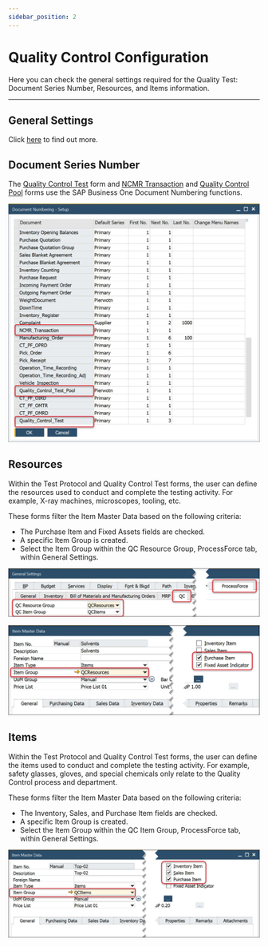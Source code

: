 ```yaml
---
sidebar_position: 2
---
```


# Quality Control Configuration

Here you can check the general settings required for the Quality Test: Document Series Number, Resources, and Items information.

---

## General Settings

Click [here](../../user-guide/system-initialization/general-settings/qc-tab.md) to find out more.

## Document Series Number

The [Quality Control Test](./quality-control-test/overview.md) form and [NCMR Transaction](./ncmr-non-conforming-materials-report.md) and [Quality Control Pool](./test-protocols/quality-control-tests-pool.md) forms use the SAP Business One Document Numbering functions.

![Settings](./media/quality-control-configuration/quality-control-numbering.webp)

## Resources

Within the Test Protocol and Quality Control Test forms, the user can define the resources used to conduct and complete the testing activity. For example, X-ray machines, microscopes, tooling, etc.

These forms filter the Item Master Data based on the following criteria:

- The Purchase Item and Fixed Assets fields are checked.
- A specific Item Group is created.
- Select the Item Group within the QC Resource Group, ProcessForce tab, within General Settings.

![General Settings QC Groups](./media/quality-control-configuration/general-settings-qc-groups.webp)

![Item Master Data Item Group](./media/quality-control-configuration/item-master-data-item-group.webp)

## Items

Within the Test Protocol and Quality Control Test forms, the user can define the items used to conduct and complete the testing activity. For example, safety glasses, gloves, and special chemicals only relate to the Quality Control process and department.

These forms filter the Item Master Data based on the following criteria:

- The Inventory, Sales, and Purchase Item fields are checked.
- A specific Item Group is created.
- Select the Item Group within the QC Item Group, ProcessForce tab, within General Settings.

![Item Master QC Item](./media/quality-control-configuration/item-master-qc-item.webp)
